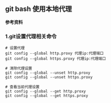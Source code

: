 ## git bash 使用本地代理

**参考资料**


### 1.git设置代理相关命令

```shell
# 设置代理
git config --global http.proxy 代理ip:代理端口
git config --global https.proxy 代理ip:代理端口

# 清除代理设置
git config --global --unset http.proxy
git config --global --unset https.proxy

# 查看当前代理设置
git config --global --get http.proxy
git config --global --get https.proxy

```

